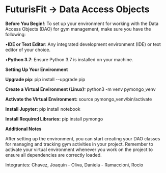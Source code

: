 # FuturisFit -> Data Access Objects

**Before You Begin!**: To set up your environment for working with the Data Access Objects (DAO) for gym management, make sure you have the following:

•**IDE or Text Editor**: Any integrated development environment (IDE) or text editor of your choice.

•**Python 3.7**: Ensure Python 3.7 is installed on your machine.

**Setting Up Your Environment**

**Upgrade pip**:
pip install --upgrade pip


**Create a Virtual Environment (Linux):**
python3 -m venv pymongo_venv


**Activate the Virtual Environment:**
source pymongo_venv/bin/activate


**Install Jupyter:**
pip install notebook


**Install Required Libraries:**
pip install pymongo


**Additional Notes**

After setting up the environment, you can start creating your DAO classes for managing and tracking gym activities in your project.
Remember to activate your virtual environment whenever you work on the project to ensure all dependencies are correctly loaded.


Integrantes: Chavez, Joaquin - Oliva, Daniela - Ramaccioni, Rocio
